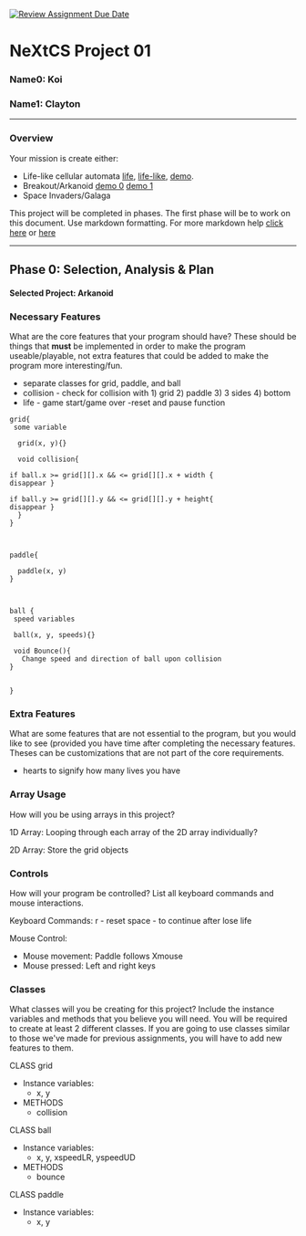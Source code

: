 [![Review Assignment Due Date](https://classroom.github.com/assets/deadline-readme-button-22041afd0340ce965d47ae6ef1cefeee28c7c493a6346c4f15d667ab976d596c.svg)](https://classroom.github.com/a/2bl0h1Mb)
# NeXtCS Project 01
### Name0: Koi
### Name1: Clayton
---

### Overview
Your mission is create either:
- Life-like cellular automata [life](https://en.wikipedia.org/wiki/Conway%27s_Game_of_Life), [life-like](https://en.wikipedia.org/wiki/Life-like_cellular_automaton), [demo](https://www.netlogoweb.org/launch#https://www.netlogoweb.org/assets/modelslib/Sample%20Models/Computer%20Science/Cellular%20Automata/Life.nlogo).
- Breakout/Arkanoid [demo 0](https://elgoog.im/breakout/)  [demo 1](https://www.crazygames.com/game/atari-breakout)
- Space Invaders/Galaga

This project will be completed in phases. The first phase will be to work on this document. Use markdown formatting. For more markdown help [click here](https://github.com/adam-p/markdown-here/wiki/Markdown-Cheatsheet) or [here](https://docs.github.com/en/get-started/writing-on-github/getting-started-with-writing-and-formatting-on-github/basic-writing-and-formatting-syntax)


---

## Phase 0: Selection, Analysis & Plan

#### Selected Project: Arkanoid

### Necessary Features
What are the core features that your program should have? These should be things that __must__ be implemented in order to make the program useable/playable, not extra features that could be added to make the program more interesting/fun.

- separate classes for grid, paddle, and ball
- collision - check for collision with 1) grid 2) paddle 3) 3 sides 4) bottom
- life - game start/game over
-reset and pause function
 
 ``` 
 grid{
  some variable

   grid(x, y){}

   void collision{

if ball.x >= grid[][].x && <= grid[][].x + width {
disappear }

if ball.y >= grid[][].y && <= grid[][].y + height{
disappear }
   }
 }



 paddle{
  
   paddle(x, y)
 }



 ball {
  speed variables

  ball(x, y, speeds){}

  void Bounce(){
    Change speed and direction of ball upon collision 
}

  
 }
 ```

### Extra Features
What are some features that are not essential to the program, but you would like to see (provided you have time after completing the necessary features. Theses can be customizations that are not part of the core requirements.
- hearts to signify how many lives you have 

### Array Usage
How will you be using arrays in this project?

1D Array:
Looping through each array of the 2D array individually?

2D Array:
Store the grid objects


### Controls
How will your program be controlled? List all keyboard commands and mouse interactions.

Keyboard Commands:
r - reset
space - to continue after lose life

Mouse Control:
- Mouse movement: Paddle follows Xmouse
- Mouse pressed: Left and right keys


### Classes
What classes will you be creating for this project? Include the instance variables and methods that you believe you will need. You will be required to create at least 2 different classes. If you are going to use classes similar to those we've made for previous assignments, you will have to add new features to them.

CLASS grid
- Instance variables:
  - x, y
- METHODS
  - collision

CLASS ball
- Instance variables:
  - x, y, xspeedLR, yspeedUD
- METHODS
  - bounce
 
CLASS paddle
- Instance variables:
  - x, y
